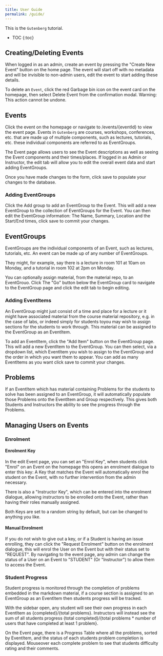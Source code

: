 ```yaml
---
title: User Guide
permalink: /guide/
---
```


This is the `Gutenberg` tutorial.

<!-- prettier-ignore -->
- TOC
{:toc}

## Creating/Deleting Events

When logged in as an admin, create an event by pressing the "Create New Event" button on the home page. The event will start off with no metadata and will be invisible to non-admin users, edit the event to start adding these details.

To delete an `Event`, click the red Garbage bin icon on the event card on the homepage, then select Delete Event from the confirmation modal. Warning: This action cannot be undone.

## Events

Click the event on the homepage or navigate to /events/{eventId} to view the event page. Events in `Gutenberg` are courses, workshops, conferences, etc. that are made up of multiple components, such as lectures, tutorials, etc. these individual components are referred to as EventGroups.

The Event page allows users to see the Event descriptions as well as seeing the Event components and their times/places. If logged in as Admin or Instructor, the edit tab will allow you to edit the overall event data and start adding EventGroups.

Once you have made changes to the form, click save to populate your changes to the database.

### Adding EventGroups

Click the Add group to add an EventGroup to the Event. This will add a new EventGroup to the collection of EventGroups for the Event. You can then edit the EventGroup information: The Name, Summary, Location and the Start/End times, click save to commit your changes.

## EventGroups

EventGroups are the individual components of an Event, such as lectures, tutorials, etc.
An event can be made up of any number of EventGroups.

They might, for example, say there is a lecture in room 101 at 10am on Monday, and a tutorial in room 102 at 2pm on Monday.

You can optionally assign material, from the material repo, to an EventGrouo. Click The "Go" button below the EventGroup card to navigate to the EventGroup page and click the edit tab to begin editing.

### Adding EventItems

An EventGroup might just consist of a time and place for a lecture or it might have associated material from the course material repository, e.g. in the case of labs, or indeed simply for students toyou may wish to assign sections for the students to work through. This material can be assigned to the EventGroup as an EventItem.

To add an EventItem, click the "Add Item" button on the EventGroup page. This will add a new EventItem to the EventGroup. You can then select, via a dropdown list, which EventItem you wish to assign to the EventGroup and the order in which you want them to appear. You can add as many EventItems as you want click save to commit your changes.

## Problems

If an EventItem which has material containing Problems for the students to solve has been assigned to an EventGroup, it will automatically populate those Problems onto the EventItem and Group respectively. This gives both Students and Instructors the ability to see the progress through the Problems.

## Managing Users on Events

### Enrolment

#### Enrolment Key

In the edit Event page, you can set an "Enrol Key", when students click "Enrol" on an Event on the homepage this opens an enrolment dialogue to enter this key: A Key that matches the Event will automatically enrol the student on the Event, with no further intervention from the admin necessary.

There is also a "Instructor Key", which can be entered into the enrolment dialogue, allowing instructors to be enrolled onto the Event, rather than having their roles manually assigned.

Both Keys are set to a random string by default, but can be changed to anything you like.

#### Manual Enrolment

If you do not wish to give out a key, or if a Student is having an issue enrolling, they can click the "Request Enrolment" button on the enrolment dialogue, this will enrol the User on the Event but with their status set to "REQUEST". By navigating to the event page, any admin can change the status of a User on an Event to "STUDENT" (Or "Instructor") to allow them to access the Event.

### Student Progress

Student progress is monitored through the completion of problems embedded in the markdown material, if a course section is assigned to an EventGroup as an EventItem then students progress will be tracked.

With the sidebar open, any student will see their own progress in each EventItem as {completed}/{total problems}. Instructors will instead see the sum of all students progress {total completed}/{total problems \* number of users that have completed at least 1 problem}.

On the Event page, there is a Progress Table where all the problems, sorted by EventItem, and the status of each students problem completion is displayed. Mouseover each complete problem to see that students difficulty rating and their comments.
